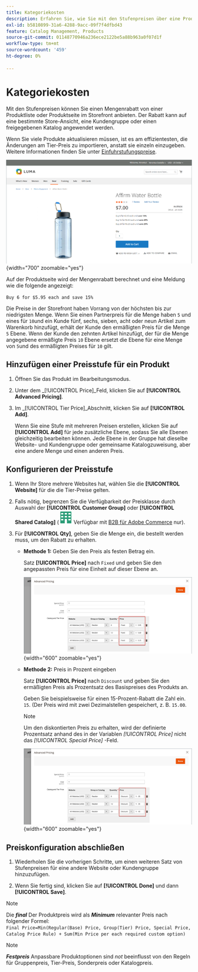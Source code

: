```yaml
---
title: Kategoriekosten
description: Erfahren Sie, wie Sie mit den Stufenpreisen über eine Produktliste oder Produktseite einen Mengenrabatt anbieten können.
exl-id: b5810899-31a6-4288-9acc-09f7f4dfbd43
feature: Catalog Management, Products
source-git-commit: 01148770946a236ece2122be5a88b963a0f07d1f
workflow-type: tm+mt
source-wordcount: '459'
ht-degree: 0%

---
```


# Kategoriekosten

Mit den Stufenpreisen können Sie einen Mengenrabatt von einer Produktliste oder Produktseite im Storefront anbieten. Der Rabatt kann auf eine bestimmte Store-Ansicht, eine Kundengruppe oder einen freigegebenen Katalog angewendet werden.

Wenn Sie viele Produkte aktualisieren müssen, ist es am effizientesten, die Änderungen am Tier-Preis zu importieren, anstatt sie einzeln einzugeben. Weitere Informationen finden Sie unter [Einfuhrstufungspreise](../systems/data-import-price-tier.md).

![Tier-Preis auf einer Storefront-Produktseite](./assets/product-price-tier-storefront.png){width="700" zoomable="yes"}

Auf der Produktseite wird der Mengenrabatt berechnet und eine Meldung wie die folgende angezeigt:

`Buy 6 for $5.95 each and save 15%`

Die Preise in der Storefront haben Vorrang von der höchsten bis zur niedrigsten Menge. Wenn Sie einen Partnerpreis für die Menge haben `5` und eines für `10`und ein Kunde fünf, sechs, sieben, acht oder neun Artikel zum Warenkorb hinzufügt, erhält der Kunde den ermäßigten Preis für die Menge `5` Ebene. Wenn der Kunde den zehnten Artikel hinzufügt, der für die Menge angegebene ermäßigte Preis `10` Ebene ersetzt die Ebene für eine Menge von `5`und des ermäßigten Preises für `10` gilt.

## Hinzufügen einer Preisstufe für ein Produkt

1. Öffnen Sie das Produkt im Bearbeitungsmodus.

1. Unter dem _[!UICONTROL Price]_Feld, klicken Sie auf **[!UICONTROL Advanced Pricing]**.

1. Im _[!UICONTROL Tier Price]_Abschnitt, klicken Sie auf **[!UICONTROL Add]**.

   Wenn Sie eine Stufe mit mehreren Preisen erstellen, klicken Sie auf **[!UICONTROL Add]** für jede zusätzliche Ebene, sodass Sie alle Ebenen gleichzeitig bearbeiten können. Jede Ebene in der Gruppe hat dieselbe Website- und Kundengruppe oder gemeinsame Katalogzuweisung, aber eine andere Menge und einen anderen Preis.

## Konfigurieren der Preisstufe

1. Wenn Ihr Store mehrere Websites hat, wählen Sie die **[!UICONTROL Website]** für die die Tier-Preise gelten.

1. Falls nötig, begrenzen Sie die Verfügbarkeit der Preisklasse durch Auswahl der **[!UICONTROL Customer Group]** oder **[!UICONTROL Shared Catalog]** (![B2B für Adobe Commerce](../assets/b2b.svg) Verfügbar mit [B2B für Adobe Commerce](./b2b/../introduction.md) nur).

1. Für **[!UICONTROL Qty]**, geben Sie die Menge ein, die bestellt werden muss, um den Rabatt zu erhalten.

   - **Methode 1:** Geben Sie den Preis als festen Betrag ein.

     Satz **[!UICONTROL Price]** nach `Fixed` und geben Sie den angepassten Preis für eine Einheit auf dieser Ebene an.

     ![Statuspreis als fester Betrag](./assets/product-price-tier-fixed.png){width="600" zoomable="yes"}

   - **Methode 2:** Preis in Prozent eingeben

     Satz **[!UICONTROL Price]** nach `Discount` und geben Sie den ermäßigten Preis als Prozentsatz des Basispreises des Produkts an.

     Geben Sie beispielsweise für einen 15-Prozent-Rabatt die Zahl ein. `15`. (Der Preis wird mit zwei Dezimalstellen gespeichert, z. B. `15.00`.

     >[!NOTE]
     >
     >Um den diskontierten Preis zu erhalten, wird der definierte Prozentsatz anhand des in der Variablen _[!UICONTROL Price]_ nicht das _[!UICONTROL Special Price]_ -Feld.

     ![Tier-Preis in Prozent](./assets/product-price-tier-discount.png){width="600" zoomable="yes"}

## Preiskonfiguration abschließen

1. Wiederholen Sie die vorherigen Schritte, um einen weiteren Satz von Stufenpreisen für eine andere Website oder Kundengruppe hinzuzufügen.

1. Wenn Sie fertig sind, klicken Sie auf **[!UICONTROL Done]** und dann **[!UICONTROL Save]**.

>[!NOTE]
>
>Die **_final_** Der Produktpreis wird als **_Minimum_** relevanter Preis nach folgender Formel: <br/>`Final Price=Min(Regular(Base) Price, Group(Tier) Price, Special Price, Catalog Price Rule) + Sum(Min Price per each required custom option)`

>[!NOTE]
>
>**_Festpreis_** Anpassbare Produktoptionen sind _not_ beeinflusst von den Regeln für Gruppenpreis, Tier-Preis, Sonderpreis oder Katalogpreis.
